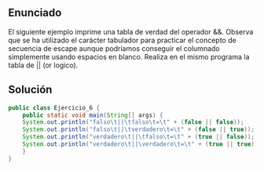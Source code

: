 ## Enunciado
El siguiente ejemplo imprime una tabla de verdad del operador &&. Observa que se ha utilizado el carácter tabulador para practicar el concepto de secuencia de escape aunque podríamos conseguir el columnado simplemente usando espacios en blanco. Realiza en el mismo programa la tabla de || (or logico).


## Solución

 
```java
public class Ejercicio_6 {
    public static void main(String[] args) { 
    System.out.println("falso\t||\tfalso\t=\t" + (false || false));
    System.out.println("falso\t||\tverdadero\t=\t" + (false || true));
    System.out.println("verdadero\t||\tfalso\t=\t" + (true || false));
    System.out.println("verdadero\t||\verdadero\t=\t" + (true || true));
    }
}
```

